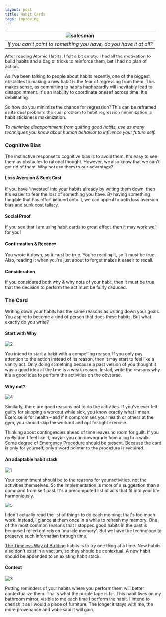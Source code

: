 ```yaml
---
layout: post
title: Habit Cards
tags: improving
---
```


| ![salesman](assets/habit-cards/salesman.png) |
|:--:| 
| _If you can't point to something you have, do you have it at all?_ |

After reading [Atomic Habits](/atomic-habits), I felt a bit empty. I had all the motivation to build habits and a bag of tricks to reinforce them, but I had no plan of action. 

As I've been talking to people about habits recently, one of the biggest obstacles to making a new habit is the fear of regressing from them. This makes sense, as committing to habits haphazardly will inevitably lead to disappointment. It's an inability to coordinate oneself across time. It's debilitating.

So how do you minimize the chance for regression? This can be reframed as its dual problem: the dual problem to habit regression minimization is habit stickiness maximization.

_To minimize disappointment from quitting good habits, use as many techniques you know about human behavior to influence your future self._

### Cognitive Bias

The instinctive response to cognitive bias is to avoid them. It's easy to see them as obstacles to rational thought. However, we also know that we can't get rid of them. Why not use them to our advantage? 

#### Loss Aversion & Sunk Cost

If you have 'invested' into your habits already by writing them down, then it's easier to fear the loss of something you have. By having something tangible that has effort imbued onto it, we can appeal to both loss aversion bias and sunk cost fallacy.

#### Social Proof

If you see that I am using habit cards to great effect, then it may work well for you!

#### Confirmation & Recency

You wrote it down, so it must be true. You're reading it, so it must be true. Also, reading it when you're just about to forget makes it easeir to recall.

#### Consideration 

If you considered both why & why nots of your habit, then it must be true that the decision to perform the act must be fairly deduced.

### The Card

Writing down your habits has the same reasons as writing down your goals. You aspire to become a kind of person that does these habits. But what exactly do you write?

#### Start with Why

![2](assets/habit-cards/2.jpeg)

You intend to start a habit with a compelling reason. If you only pay attention to the action instead of its reason, then it may start to feel like a vanity act. Only doing something because a past version of you thought it was a good idea at the time is a weak reason. Instad, write the reasons why it's a good idea to perform the activities on the obvserse. 

#### Why not?

![4](assets/habit-cards/4.jpeg)

Similarly, there are good reasons not to do the activities. If you've ever felt guilty for skipping a workout while sick, you know exactly what I mean. Exercise is for health – and if it compromises your health or others at the gym, you should skip the workout and opt for light exercise. 

Thinking about contingencies ahead of time leaves no room for guilt. If you _really_ don't feel like it, maybe you can downgrade from a jog to a walk. Some degree of [Emergency Procedure](https://sites.google.com/a/scrumplop.org/published-patterns/product-organization-pattern-language/emergency-procedure) should be present. Because the card is only for yourself, only a word pointer to the procedure is required. 

#### An adaptable habit stack

![1](assets/habit-cards/1.jpeg)

Your commitment should be to the reasons for your activities, not the activities themselves. So the implementation is more of a suggestion than a command from self past. It's a precomputed list of acts that fit into your life harmoniously. 

![5](assets/habit-cards/5.jpeg)

I don't actually read the list of things to do each morning; that's too much work. Instead, I glance at them once in a while to refresh my memory. One of the most common reasons that I stopped good habits in the past is because I relied entirely on 'muscle memory'. But we have the technology to preserve such information through time.

[The Timeless Way of Building](https://www.june.kim/timeless-way-of-building) habits is to try one thing at a time. New habits also don't exist in a vacuum, so they should be contextual. A new habit should be appended to an existing habit stack. 

#### Context

![3](assets/habit-cards/3.jpeg)

Putting reminders of your habits where you perform them will better contextualize them. That's what the purple tape is for. This habit lives on my bathroom mirror, visible to me each time I perform the habit. I intend to cherish it as I would a piece of furniture. The longer it stays with me, the more provenance and wabi-sabi it will gain.


